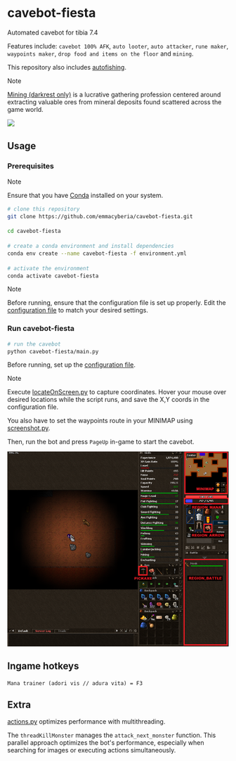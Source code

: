 # cavebot-fiesta

Automated cavebot for tibia 7.4

Features include: `cavebot 100% AFK`, `auto looter`, `auto attacker`, `rune maker`, `waypoints maker`, `drop food and items on the floor` and `mining`.

This repository also includes [autofishing](https://github.com/emmacyberia/cavebot-fiesta/blob/main/utils/autofishing.py).

>[!NOTE]
>[Mining (darkrest only)](https://darkrest-online.gitbook.io/darkrest.online-wiki/gathering-and-crafting/gathering) is a lucrative gathering profession centered around extracting valuable ores from mineral deposits found scattered across the game world.

![](https://github.com/emmacyberia/cavebot-fiesta/blob/main/docs/images/cavebot-fiesta.gif)

## Usage

### Prerequisites

>[!NOTE]
>Ensure that you have [Conda](https://www.anaconda.com/download/) installed on your system.

```bash
# clone this repository
git clone https://github.com/emmacyberia/cavebot-fiesta.git

cd cavebot-fiesta

# create a conda environment and install dependencies
conda env create --name cavebot-fiesta -f environment.yml

# activate the environment
conda activate cavebot-fiesta
```

>[!NOTE]
>Before running, ensure that the configuration file is set up properly.
>Edit the [configuration file](https://github.com/emmacyberia/cavebot-fiesta/blob/main/cavebot-fiesta/core/nostalther/config.py) to match your desired settings.

### Run cavebot-fiesta

```bash
# run the cavebot
python cavebot-fiesta/main.py
```

Before running, set up the [configuration file](https://github.com/emmacyberia/cavebot-fiesta/blob/main/cavebot-fiesta/core/nostalther/config.py).

>[!NOTE]
>Execute [locateOnScreen.py](https://github.com/emmacyberia/cavebot-fiesta/blob/main/utils/locateOnScreen.py) to capture coordinates. Hover your mouse over desired locations while the script runs, and save the X,Y coords in the configuration file.
>
>You also have to set the waypoints route in your MINIMAP using [screenshot.py](https://github.com/emmacyberia/cavebot-fiesta/blob/main/utils/screenshot.py).

Then, run the bot and press `PageUp` in-game to start the cavebot.

![](https://github.com/emmacyberia/cavebot-fiesta/blob/main/cavebot-fiesta/assets/darkrest/images/positions.PNG)

## Ingame hotkeys

```
Mana trainer (adori vis // adura vita) = F3
```

## Extra

[actions.py](https://github.com/emmacyberia/cavebot-fiesta/blob/main/cavebot-fiesta/core/actions.py) optimizes performance with multithreading.

The `threadKillMonster` manages the `attack_next_monster` function. This parallel approach optimizes the bot's performance, especially when searching for images or executing actions simultaneously.
